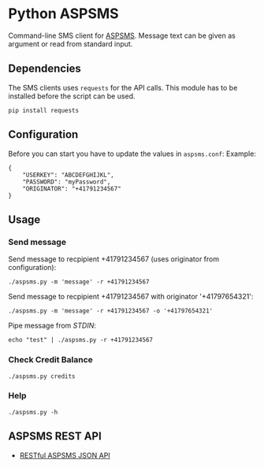 # Python ASPSMS

Command-line SMS client for [ASPSMS](http://www.aspsms.com/).
Message text can be given as argument or read from standard input.

## Dependencies
The SMS clients uses `requests` for the API calls. This module has to be installed before the script can be used.
```
pip install requests
```

## Configuration
Before you can start you have to update the values in `aspsms.conf`:
Example:
```
{
    "USERKEY": "ABCDEFGHIJKL",
    "PASSWORD": "myPassword",
    "ORIGINATOR": "+41791234567"
}
```

## Usage
### Send message
Send message to recpipient +41791234567 (uses originator from configuration):
```
./aspsms.py -m 'message' -r +41791234567
```
Send message to recpipient +41791234567 with originator '+41797654321':
```
./aspsms.py -m 'message' -r +41791234567 -o '+41797654321'
```
Pipe message from _STDIN_:
```
echo "test" | ./aspsms.py -r +41791234567
```

### Check Credit Balance
```
./aspsms.py credits
```

### Help
```
./aspsms.py -h
```

## ASPSMS REST API
- [RESTful ASPSMS JSON API](https://json.aspsms.com/)